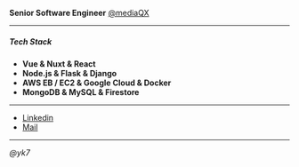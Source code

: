 **Senior Software Engineer** [@mediaQX](https://www.mediaqx.com/)
* * *
##### Tech Stack
 - **Vue & Nuxt & React**
 - **Node.js & Flask & Django**
 - **AWS EB / EC2 & Google Cloud & Docker**
 - **MongoDB & MySQL & Firestore**
* * *
- [Linkedin](https://tr.linkedin.com/in/yasinkuyuk)
- [Mail](mailto:yasinkuyuk@gmail.com)
***
*@yk7*

<!---
yasinkuyuk/yasinkuyuk is a ✨ special ✨ repository because its `README.md` (this file) appears on your GitHub profile.
You can click the Preview link to take a look at your changes.
--->
